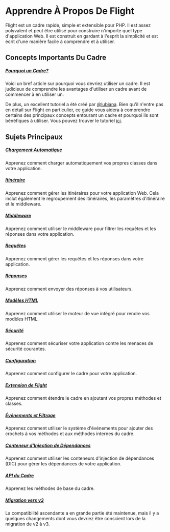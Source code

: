 # Apprendre À Propos De Flight

Flight est un cadre rapide, simple et extensible pour PHP. Il est assez polyvalent et peut être utilisé pour construire n'importe quel type d'application Web. Il est construit en gardant à l'esprit la simplicité et est écrit d'une manière facile à comprendre et à utiliser.

## Concepts Importants Du Cadre

##### [Pourquoi un Cadre?](/learn/why-frameworks)

Voici un bref article sur pourquoi vous devriez utiliser un cadre. Il est judicieux de comprendre les avantages d'utiliser un cadre avant de commencer à en utiliser un.

De plus, un excellent tutoriel a été créé par [@lubiana](https://git.php.fail/lubiana). Bien qu'il n'entre pas en détail sur Flight en particulier, ce guide vous aidera à comprendre certains des principaux concepts entourant un cadre et pourquoi ils sont bénéfiques à utiliser. Vous pouvez trouver le tutoriel [ici](https://git.php.fail/lubiana/no-framework-tutorial/src/branch/master/README.md).

## Sujets Principaux

##### [Chargement Automatique](/learn/autoloading)

Apprenez comment charger automatiquement vos propres classes dans votre application.

##### [Itinéraire](/learn/routing)

Apprenez comment gérer les itinéraires pour votre application Web. Cela inclut également le regroupement des itinéraires, les paramètres d'itinéraire et le middleware.

##### [Middleware](/learn/middleware)

Apprenez comment utiliser le middleware pour filtrer les requêtes et les réponses dans votre application.

##### [Requêtes](/learn/requests)

Apprenez comment gérer les requêtes et les réponses dans votre application.

##### [Réponses](/learn/responses)

Apprenez comment envoyer des réponses à vos utilisateurs.

##### [Modèles HTML](/learn/templates)

Apprenez comment utiliser le moteur de vue intégré pour rendre vos modèles HTML.

##### [Sécurité](/learn/security)

Apprenez comment sécuriser votre application contre les menaces de sécurité courantes.

##### [Configuration](/learn/configuration)

Apprenez comment configurer le cadre pour votre application.

##### [Extension de Flight](/learn/extending)

Apprenez comment étendre le cadre en ajoutant vos propres méthodes et classes.

##### [Événements et Filtrage](/learn/filtering)

Apprenez comment utiliser le système d'événements pour ajouter des crochets à vos méthodes et aux méthodes internes du cadre.

##### [Conteneur d'Injection de Dépendances](/learn/dependency-injection-container)

Apprenez comment utiliser les conteneurs d'injection de dépendances (DIC) pour gérer les dépendances de votre application.

##### [API du Cadre](/learn/api)

Apprenez les méthodes de base du cadre.

##### [Migration vers v3](/learn/migrating-to-v3)
La compatibilité ascendante a en grande partie été maintenue, mais il y a quelques changements dont vous devriez être conscient lors de la migration de v2 à v3.